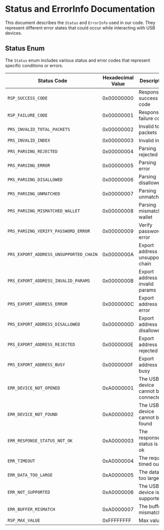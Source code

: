 # Status and ErrorInfo Documentation

This document describes the `Status` and `ErrorInfo` used in our code. They represent different error states that could occur while interacting with USB devices.

## Status Enum
The `Status` enum includes various status and error codes that represent specific conditions or errors.

| Status Code | Hexadecimal Value | Description |
|-------------|-------------------|-------------|
| `RSP_SUCCESS_CODE` | 0x00000000 | Response success code |
| `RSP_FAILURE_CODE` | 0x00000001 | Response failure code |
| `PRS_INVALID_TOTAL_PACKETS` | 0x00000002 | Invalid total packets |
| `PRS_INVALID_INDEX` | 0x00000003 | Invalid index |
| `PRS_PARSING_REJECTED` | 0x00000004 | Parsing rejected |
| `PRS_PARSING_ERROR` | 0x00000005 | Parsing error |
| `PRS_PARSING_DISALLOWED` | 0x00000006 | Parsing disallowed |
| `PRS_PARSING_UNMATCHED` | 0x00000007 | Parsing unmatched |
| `PRS_PARSING_MISMATCHED_WALLET` | 0x00000008 | Parsing mismatched wallet |
| `PRS_PARSING_VERIFY_PASSWORD_ERROR` | 0x00000009 | Verify password error |
| `PRS_EXPORT_ADDRESS_UNSUPPORTED_CHAIN` | 0x0000000A | Export address unsupported chain |
| `PRS_EXPORT_ADDRESS_INVALID_PARAMS` | 0x0000000B | Export address invalid params |
| `PRS_EXPORT_ADDRESS_ERROR` | 0x0000000C | Export address error |
| `PRS_EXPORT_ADDRESS_DISALLOWED` | 0x0000000D | Export address disallowed |
| `PRS_EXPORT_ADDRESS_REJECTED` | 0x0000000E | Export address rejected |
| `PRS_EXPORT_ADDRESS_BUSY` | 0x0000000F | Export address busy |
| `ERR_DEVICE_NOT_OPENED` | 0xA0000001 | The USB device cannot be connected |
| `ERR_DEVICE_NOT_FOUND` | 0xA0000002 | The USB device cannot be found |
| `ERR_RESPONSE_STATUS_NOT_OK` | 0xA0000003 | The response status is not ok |
| `ERR_TIMEOUT` | 0xA0000004 | The request timed out |
| `ERR_DATA_TOO_LARGE` | 0xA0000005 | The data is too large |
| `ERR_NOT_SUPPORTED` | 0xA0000006 | The USB device is not supported |
| `ERR_BUFFER_MISMATCH` | 0xA0000007 | The buffer mismatched |
| `RSP_MAX_VALUE` | 0xFFFFFFFF | Max value |